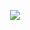 


<p align="center">
  <img src="https://github-readme-stats.vercel.app/api?username=DarmExplosion"
</p

<p align="center"
  <img src="https://github-readme-stats.vercel.app/api/top-langs/?username=DarmExplosion&layout=compact"
</p>
